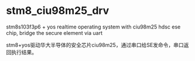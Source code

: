 # stm8_ciu98m25_drv
stm8s103f3p6 + yos realtime operating system with ciu98m25 hdsc ese chip, bridge the secure element via uart

stm8+yos驱动华大半导体的安全芯片ciu98m25，通过串口给SE发命令，串口返回执行结果。
